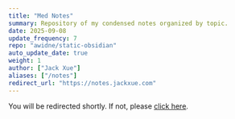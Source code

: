 ```yaml
---
title: "Med Notes"
summary: Repository of my condensed notes organized by topic.
date: 2025-09-08
update_frequency: 7
repo: "awidne/static-obsidian"
auto_update_date: true
weight: 1
author: ["Jack Xue"]
aliases: ["/notes"]
redirect_url: "https://notes.jackxue.com"
---
```


You will be redirected shortly. If not, please [click here](https://notes.jackxue.com).